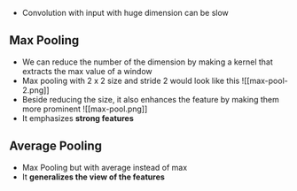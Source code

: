 - Convolution with input with huge dimension can be slow
## Max Pooling
- We can reduce the number of the dimension by making a kernel that extracts the max value of a window
- Max pooling with $2$ x $2$ size and stride $2$ would look like this
![[max-pool-2.png]]
- Beside reducing the size, it also enhances the feature by making them more prominent ![[max-pool.png]]
- It emphasizes **strong features**
## Average Pooling
- Max Pooling but with average instead of max
- It **generalizes the view of the features**

